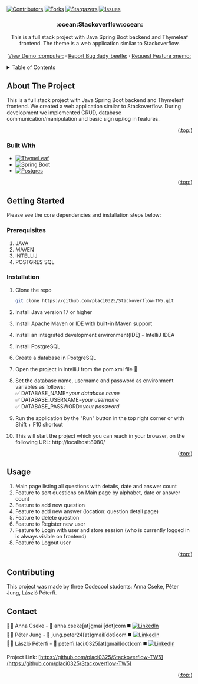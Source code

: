 
<a name="readme-top"></a>

<!-- PROJECT SHIELDS -->

[![Contributors][contributors-shield]][contributors-url]
[![Forks][forks-shield]][forks-url]
[![Stargazers][stars-shield]][stars-url]
[![Issues][issues-shield]][issues-url]

<h3 align="center">:ocean:Stackoverflow:ocean:</h3>

  <p align="center">
    This is a full stack project with Java Spring Boot backend and Thymeleaf frontend. The theme is a web application similar to Stackoverflow.
    <br />
    <br />
    <a href="https://docs.google.com/presentation/d/1kiWpRGqF8ZEoffvcEjXWWEhbf__ZQ_4ynrRvF3KTENI/edit?usp=sharing">View Demo :computer:</a>
    ·
    <a href="https://github.com/placi0325/Stackoverflow-TW5/issues">Report Bug :lady_beetle:</a>
    ·
    <a href="https://github.com/placi0325/Stackoverflow-TW5/issues">Request Feature :memo:</a>
  </p>
</div>



<!-- TABLE OF CONTENTS -->
<details>
  <summary>Table of Contents</summary>
  <ol>
    <li>
      <a href="#about-the-project">About The Project</a>
      <ul>
        <li><a href="#built-with">Built With</a></li>
      </ul>
    </li>
    <li>
      <a href="#getting-started">Getting Started</a>
      <ul>
        <li><a href="#prerequisites">Prerequisites</a></li>
        <li><a href="#installation">Installation</a></li>
      </ul>
    </li>
    <li><a href="#usage">Usage</a></li>
    <li><a href="#contributing">Contributing</a>
    <li><a href="#contact">Contact</a></li>
  </ol>
</details>



<!-- ABOUT THE PROJECT -->
## About The Project

This is a full stack project with Java Spring Boot backend and Thymeleaf frontend. We created a web application similar to Stackoverflow.
During development we implemented CRUD, database communication/manipulation and basic sign up/log in features.

<p align="right">(<a href="#readme-top">:top:</a>)</p>



### Built With

* [![ThymeLeaf][ThymeLeaf.img]][ThymeLeaf-url]
* [![Spring Boot][SpringBoot.img]][SpringBoot-url]
* [![Postgres][Postgres.img]][Postgres-url]

<p align="right">(<a href="#readme-top">:top:</a>)</p>



<!-- GETTING STARTED -->
## Getting Started

Please see the core dependencies and installation steps below:

### Prerequisites
1. JAVA
2. MAVEN
3. INTELLIJ
4. POSTGRES SQL


### Installation
1. Clone the repo
   ```sh
   git clone https://github.com/placi0325/Stackoverflow-TW5.git
   ```
2. Install Java version 17 or higher

3. Install Apache Maven or IDE with built-in Maven support
4. Install an integrated development environment(IDE) - IntelliJ IDEA
5. Install PostgreSQL
6. Create a database in PostgreSQL
7. Open the project in IntelliJ from the pom.xml file :open_file_folder:
8. Set the database name, username and password as environment variables as follows: <br>
      :white_check_mark: DATABASE_NAME=_your database name_<br>
      :white_check_mark: DATABASE_USERNAME=_your username_<br>
      :white_check_mark: DATABASE_PASSWORD=_your password_<br>
9. Run the application by the "Run" button in the top right corner or with Shift + F10 shortcut
10. This will start the project which you can reach in your browser, on the following URL: http://localhost:8080/


<p align="right">(<a href="#readme-top">:top:</a>)</p>



<!-- USAGE EXAMPLES -->
## Usage
 1. Main page listing all questions with details, date and answer count
 2. Feature to sort questions on Main page by alphabet, date or answer count
 3. Feature to add new question
 4. Feature to add new answer (location: question detail page)
 5. Feature to delete question
 6. Feature to Register new user
 7. Feature to Login with user and store session (who is currently logged in is always visible on frontend)
 8. Feature to Logout user

<p align="right">(<a href="#readme-top">:top:</a>)</p>


<!-- CONTRIBUTING -->
## Contributing
This project was made by three Codecool students: Anna Cseke, Péter Jung, László Péterfi.

<!-- CONTACT -->
## Contact

:woman_technologist: Anna Cseke - :email: anna.cseke[at]gmail[dot]com :black_medium_square: [![LinkedIn][linkedin-shield]][linkedin-Anna]<br>
:man_technologist: Péter Jung - :email: jung.peter24[at]gmail[dot]com :black_medium_square: [![LinkedIn][linkedin-shield]][linkedin-Peter]<br>
:man_technologist: László Péterfi - :email: peterfi.laci.0325[at]gmail[dot]com :black_medium_square: [![LinkedIn][linkedin-shield]][linkedin-Laszlo]<br>

Project Link: [https://github.com/placi0325/Stackoverflow-TW5](https://github.com/placi0325/Stackoverflow-TW5)

<p align="right">(<a href="#readme-top">:top:</a>)</p>



<!-- MARKDOWN LINKS & IMAGES -->
<!-- https://www.markdownguide.org/basic-syntax/#reference-style-links -->
[contributors-shield]: https://img.shields.io/github/contributors/placi0325/Stackoverflow-TW5.svg?style=for-the-badge
[contributors-url]: https://github.com/placi0325/Stackoverflow-TW5/graphs/contributors
[forks-shield]: https://img.shields.io/github/forks/placi0325/Stackoverflow-TW5.svg?style=for-the-badge
[forks-url]: https://github.com/github_username/repo_name/network/members
[stars-shield]: https://img.shields.io/github/stars/placi0325/Stackoverflow-TW5.svg?style=for-the-badge
[stars-url]: https://github.com/github_username/repo_name/stargazers
[issues-shield]: https://img.shields.io/github/issues/placi0325/Stackoverflow-TW5.svg?style=for-the-badge
[issues-url]: https://github.com/github_username/repo_name/issues
[license-shield]: https://img.shields.io/github/license/placi0325/Stackoverflow-TW5.svg?style=for-the-badge
[license-url]: https://github.com/github_username/repo_name/blob/master/LICENSE.txt
[linkedin-shield]: https://img.shields.io/badge/-LinkedIn-black.svg?style=for-the-badge&logo=linkedin&colorB=555
[linkedin-Peter]: https://www.linkedin.com/in/peter-jung-66833213b/
[linkedin-Anna]: https://www.linkedin.com/in/anna-cseke-847b1963/
[linkedin-Laszlo]: https://www.linkedin.com/in/l%C3%A1szl%C3%B3-p%C3%A9terfi/
[product-screenshot]: images/screenshot.png
[React.js]: https://img.shields.io/badge/React-20232A?style=for-the-badge&logo=react&logoColor=61DAFB
[React-url]: https://reactjs.org/
[JavaScript.img]:     https://img.shields.io/badge/JavaScript-323330?style=for-the-badge&logo=javascript&logoColor=F7DF1E
[JavaScript-url]: https://www.javascript.com/
[SpringBoot.img]: https://img.shields.io/badge/Spring_Boot-F2F4F9?style=for-the-badge&logo=spring-boot
[SpringBoot-url]: https://spring.io/projects/spring-boot
[Postgres.img]: https://img.shields.io/badge/PostgreSQL-316192?style=for-the-badge&logo=postgresql&logoColor=white
[Postgres-url]: https://www.postgresql.org/
[ThymeLeaf.img]: https://img.shields.io/badge/Thymeleaf-%23005C0F.svg?style=for-the-badge&logo=Thymeleaf&logoColor=white
[ThymeLeaf-url]: https://www.thymeleaf.org/
